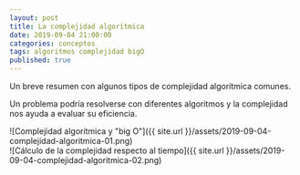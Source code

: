 ```yaml
---
layout: post
title: La complejidad algorítmica
date: 2019-09-04 21:00:00
categories: conceptos
tags: algoritmos complejidad bigO
published: true
---
```


Un breve resumen con algunos tipos de complejidad algorítmica comunes.

Un problema podría resolverse con diferentes algoritmos y la complejidad nos ayuda a evaluar su eficiencia.

![Complejidad algorítmica y "big O"]({{ site.url }}/assets/2019-09-04-complejidad-algoritmica-01.png)
<br />
![Cálculo de la complejidad respecto al tiempo]({{ site.url }}/assets/2019-09-04-complejidad-algoritmica-02.png)
